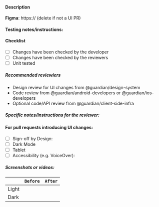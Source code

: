 #### Description

**Figma**: https:// (delete if not a UI PR) 

<!-- if required, **short explanation** of what the PR does (what, why and how) -->

#### Testing notes/instructions:


#### Checklist
- [ ] Changes have been checked by the developer
- [ ] Changes have been checked by the reviewers
- [ ] Unit tested

##### Recommended reviewiers

- Design review for UI changes from @guardian/design-system
- Code review from @guardian/android-developers or @guardian/ios-developers
- Optional code/API review from @guardian/client-side-infra

##### Specific notes/instructions for the reviewer: <!-- Delete if not applicable -->

#### For pull requests introducing UI changes:

- [ ] Sign-off by Design: <!-- Tag one or more designers, or mark as N/A; please DO NOT delete -->
- [ ] Dark Mode <!-- Verify that colours are correct and everything is legible -->
- [ ] Tablet <!-- If relevant, make sure you check the layout on iPad/Android tablet -->
- [ ] Accessibility (e.g. VoiceOver): <!-- Specify whether it was tested, or mark as N/A; please DO NOT delete -->

##### Screenshots or videos:

<!-- If you have multiple before/after screenshots, use the following table; otherwise remove -->
<!-- Put a markdown-uploaded image on each side of the pipe in the last row; repeat if necessary -->
<!-- Do not delete this ↓ blank line or the table won't work -->

| | `Before` | `After` |
| --- | --- | --- |
| Light | | |
| Dark | | |

<!-- Do not delete this ↑ blank line or the table won't work -->
